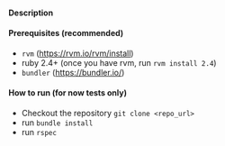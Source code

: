 #### Description


#### Prerequisites (recommended)
* `rvm` (https://rvm.io/rvm/install)
* ruby 2.4+ (once you have rvm, run `rvm install 2.4`)
* `bundler` (https://bundler.io/)

#### How to run (for now tests only)
* Checkout the repository `git clone <repo_url>`
* run `bundle install`
* run `rspec`
